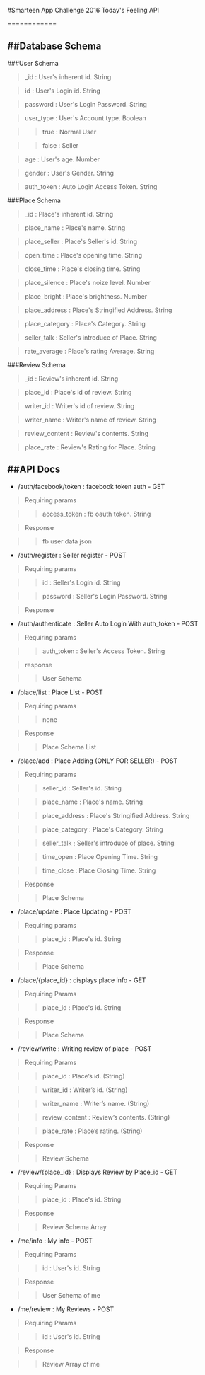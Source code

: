 #Smarteen App Challenge 2016 Today's Feeling API

============

##Database Schema
---------------
###User Schema

> _id : User's inherent id. String

> id : User's Login id. String

> password : User's Login Password. String

> user_type : User's Account type. Boolean

>> true : Normal User

>> false : Seller

> age : User's age. Number

> gender : User's Gender. String

> auth_token : Auto Login Access Token. String



###Place Schema

> _id : Place's inherent id. String

> place_name : Place's name. String

> place_seller : Place's Seller's id. String

> open_time : Place's opening time. String

> close_time : Place's closing time. String

> place_silence : Place's noize level. Number

> place_bright : Place's brightness. Number

> place_address : Place's Stringified Address. String

> place_category : Place's Category. String

> seller_talk : Seller's introduce of Place. String

> rate_average : Place's rating Average. String



###Review Schema

> _id : Review's inherent id. String

> place_id : Place's id of review. String

> writer_id : Writer's id of review. String

> writer_name : Writer's name of review. String

> review_content : Review's contents. String

> place_rate : Review's Rating for Place. String



##API Docs
-----------

* /auth/facebook/token : facebook token auth - GET

> Requiring params

>> access_token : fb oauth token. String

> Response

>> fb user data json




* /auth/register : Seller register - POST

> Requiring params

>> id : Seller's Login id. String

>> password : Seller's Login Password. String

> Response




* /auth/authenticate : Seller Auto Login With auth_token - POST

> Requiring params

>> auth_token : Seller's Access Token. String

> response

>> User Schema




* /place/list : Place List - POST

> Requiring params

>> none

> Response

>> Place Schema List



* /place/add : Place Adding (ONLY FOR SELLER) - POST

> Requiring params

>> seller_id : Seller's id. String

>> place_name : Place's name. String

>> place_address : Place's Stringified Address. String

>> place_category : Place's Category. String

>> seller_talk ; Seller's introduce of place. String

>> time_open : Place Opening Time. String

>> time_close : Place Closing Time. String

> Response

>> Place Schema




* /place/update : Place Updating - POST

> Requiring params

>> place_id : Place's id. String

> Response

>> Place Schema





* /place/{place_id} : displays place info - GET

> Requiring Params

>> place_id : Place's id. String

> Response

>> Place Schema





* /review/write : Writing review of place - POST

> Requiring Params

>> place_id : Place’s id. (String)

>> writer_id : Writer’s id. (String)

>> writer_name : Writer’s name. (String)

>> review_content : Review’s contents. (String)

>> place_rate : Place’s rating. (String)

> Response

>> Review Schema





* /review/{place_id} : Displays Review by Place_id - GET

> Requiring Params

>> place_id : Place's id. String

> Response

>> Review Schema Array





* /me/info : My info - POST

> Requiring Params

>> id : User's id. String

> Response

>> User Schema of me





* /me/review : My Reviews - POST

>Requiring Params

>> id : User's id. String

> Response

>> Review Array of me
